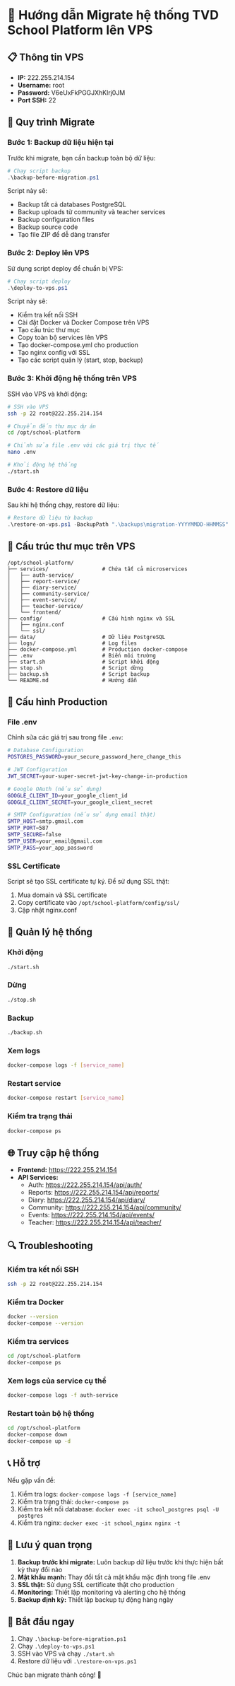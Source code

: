 # 🚀 Hướng dẫn Migrate hệ thống TVD School Platform lên VPS

## 📋 Thông tin VPS
- **IP:** 222.255.214.154
- **Username:** root
- **Password:** V6eUxFkPGGJXhKlrj0JM
- **Port SSH:** 22

## 🔄 Quy trình Migrate

### Bước 1: Backup dữ liệu hiện tại
Trước khi migrate, bạn cần backup toàn bộ dữ liệu:

```powershell
# Chạy script backup
.\backup-before-migration.ps1
```

Script này sẽ:
- Backup tất cả databases PostgreSQL
- Backup uploads từ community và teacher services
- Backup configuration files
- Backup source code
- Tạo file ZIP để dễ dàng transfer

### Bước 2: Deploy lên VPS
Sử dụng script deploy để chuẩn bị VPS:

```powershell
# Chạy script deploy
.\deploy-to-vps.ps1
```

Script này sẽ:
- Kiểm tra kết nối SSH
- Cài đặt Docker và Docker Compose trên VPS
- Tạo cấu trúc thư mục
- Copy toàn bộ services lên VPS
- Tạo docker-compose.yml cho production
- Tạo nginx config với SSL
- Tạo các script quản lý (start, stop, backup)

### Bước 3: Khởi động hệ thống trên VPS
SSH vào VPS và khởi động:

```bash
# SSH vào VPS
ssh -p 22 root@222.255.214.154

# Chuyển đến thư mục dự án
cd /opt/school-platform

# Chỉnh sửa file .env với các giá trị thực tế
nano .env

# Khởi động hệ thống
./start.sh
```

### Bước 4: Restore dữ liệu
Sau khi hệ thống chạy, restore dữ liệu:

```powershell
# Restore dữ liệu từ backup
.\restore-on-vps.ps1 -BackupPath ".\backups\migration-YYYYMMDD-HHMMSS"
```

## 📁 Cấu trúc thư mục trên VPS

```
/opt/school-platform/
├── services/                 # Chứa tất cả microservices
│   ├── auth-service/
│   ├── report-service/
│   ├── diary-service/
│   ├── community-service/
│   ├── event-service/
│   ├── teacher-service/
│   └── frontend/
├── config/                   # Cấu hình nginx và SSL
│   ├── nginx.conf
│   └── ssl/
├── data/                     # Dữ liệu PostgreSQL
├── logs/                     # Log files
├── docker-compose.yml        # Production docker-compose
├── .env                      # Biến môi trường
├── start.sh                  # Script khởi động
├── stop.sh                   # Script dừng
├── backup.sh                 # Script backup
└── README.md                 # Hướng dẫn
```

## 🔧 Cấu hình Production

### File .env
Chỉnh sửa các giá trị sau trong file `.env`:

```bash
# Database Configuration
POSTGRES_PASSWORD=your_secure_password_here_change_this

# JWT Configuration
JWT_SECRET=your-super-secret-jwt-key-change-in-production

# Google OAuth (nếu sử dụng)
GOOGLE_CLIENT_ID=your_google_client_id
GOOGLE_CLIENT_SECRET=your_google_client_secret

# SMTP Configuration (nếu sử dụng email thật)
SMTP_HOST=smtp.gmail.com
SMTP_PORT=587
SMTP_SECURE=false
SMTP_USER=your_email@gmail.com
SMTP_PASS=your_app_password
```

### SSL Certificate
Script sẽ tạo SSL certificate tự ký. Để sử dụng SSL thật:
1. Mua domain và SSL certificate
2. Copy certificate vào `/opt/school-platform/config/ssl/`
3. Cập nhật nginx.conf

## 🚀 Quản lý hệ thống

### Khởi động
```bash
./start.sh
```

### Dừng
```bash
./stop.sh
```

### Backup
```bash
./backup.sh
```

### Xem logs
```bash
docker-compose logs -f [service_name]
```

### Restart service
```bash
docker-compose restart [service_name]
```

### Kiểm tra trạng thái
```bash
docker-compose ps
```

## 🌐 Truy cập hệ thống

- **Frontend:** https://222.255.214.154
- **API Services:** 
  - Auth: https://222.255.214.154/api/auth/
  - Reports: https://222.255.214.154/api/reports/
  - Diary: https://222.255.214.154/api/diary/
  - Community: https://222.255.214.154/api/community/
  - Events: https://222.255.214.154/api/events/
  - Teacher: https://222.255.214.154/api/teacher/

## 🔍 Troubleshooting

### Kiểm tra kết nối SSH
```bash
ssh -p 22 root@222.255.214.154
```

### Kiểm tra Docker
```bash
docker --version
docker-compose --version
```

### Kiểm tra services
```bash
cd /opt/school-platform
docker-compose ps
```

### Xem logs của service cụ thể
```bash
docker-compose logs -f auth-service
```

### Restart toàn bộ hệ thống
```bash
cd /opt/school-platform
docker-compose down
docker-compose up -d
```

## 📞 Hỗ trợ

Nếu gặp vấn đề:
1. Kiểm tra logs: `docker-compose logs -f [service_name]`
2. Kiểm tra trạng thái: `docker-compose ps`
3. Kiểm tra kết nối database: `docker exec -it school_postgres psql -U postgres`
4. Kiểm tra nginx: `docker exec -it school_nginx nginx -t`

## 🎯 Lưu ý quan trọng

1. **Backup trước khi migrate:** Luôn backup dữ liệu trước khi thực hiện bất kỳ thay đổi nào
2. **Mật khẩu mạnh:** Thay đổi tất cả mật khẩu mặc định trong file .env
3. **SSL thật:** Sử dụng SSL certificate thật cho production
4. **Monitoring:** Thiết lập monitoring và alerting cho hệ thống
5. **Backup định kỳ:** Thiết lập backup tự động hàng ngày

## 🚀 Bắt đầu ngay

1. Chạy `.\backup-before-migration.ps1`
2. Chạy `.\deploy-to-vps.ps1`
3. SSH vào VPS và chạy `./start.sh`
4. Restore dữ liệu với `.\restore-on-vps.ps1`

Chúc bạn migrate thành công! 🎉 